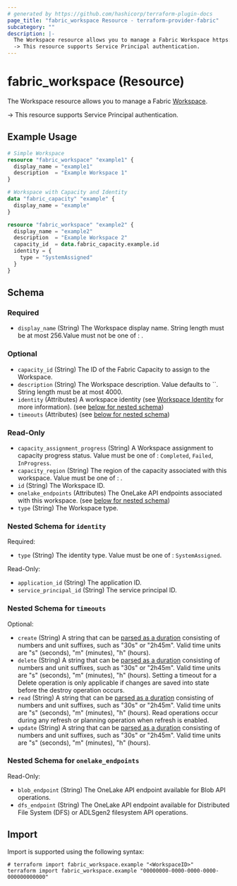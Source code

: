 ```yaml
---
# generated by https://github.com/hashicorp/terraform-plugin-docs
page_title: "fabric_workspace Resource - terraform-provider-fabric"
subcategory: ""
description: |-
  The Workspace resource allows you to manage a Fabric Workspace https://learn.microsoft.com/fabric/get-started/workspaces.
  -> This resource supports Service Principal authentication.
---
```


# fabric_workspace (Resource)

The Workspace resource allows you to manage a Fabric [Workspace](https://learn.microsoft.com/fabric/get-started/workspaces).

-> This resource supports Service Principal authentication.

## Example Usage

```terraform
# Simple Workspace
resource "fabric_workspace" "example1" {
  display_name = "example1"
  description  = "Example Workspace 1"
}

# Workspace with Capacity and Identity
data "fabric_capacity" "example" {
  display_name = "example"
}

resource "fabric_workspace" "example2" {
  display_name = "example2"
  description  = "Example Workspace 2"
  capacity_id  = data.fabric_capacity.example.id
  identity = {
    type = "SystemAssigned"
  }
}
```

<!-- schema generated by tfplugindocs -->
## Schema

### Required

- `display_name` (String) The Workspace display name. String length must be at most 256.Value must not be one of : .

### Optional

- `capacity_id` (String) The ID of the Fabric Capacity to assign to the Workspace.
- `description` (String) The Workspace description. Value defaults to ``. String length must be at most 4000.
- `identity` (Attributes) A workspace identity (see [Workspace Identity](https://learn.microsoft.com/fabric/security/workspace-identity) for more information). (see [below for nested schema](#nestedatt--identity))
- `timeouts` (Attributes) (see [below for nested schema](#nestedatt--timeouts))

### Read-Only

- `capacity_assignment_progress` (String) A Workspace assignment to capacity progress status. Value must be one of : `Completed`, `Failed`, `InProgress`.
- `capacity_region` (String) The region of the capacity associated with this workspace. Value must be one of : .
- `id` (String) The Workspace ID.
- `onelake_endpoints` (Attributes) The OneLake API endpoints associated with this workspace. (see [below for nested schema](#nestedatt--onelake_endpoints))
- `type` (String) The Workspace type.

<a id="nestedatt--identity"></a>

### Nested Schema for `identity`

Required:

- `type` (String) The identity type. Value must be one of : `SystemAssigned`.

Read-Only:

- `application_id` (String) The application ID.
- `service_principal_id` (String) The service principal ID.

<a id="nestedatt--timeouts"></a>

### Nested Schema for `timeouts`

Optional:

- `create` (String) A string that can be [parsed as a duration](https://pkg.go.dev/time#ParseDuration) consisting of numbers and unit suffixes, such as "30s" or "2h45m". Valid time units are "s" (seconds), "m" (minutes), "h" (hours).
- `delete` (String) A string that can be [parsed as a duration](https://pkg.go.dev/time#ParseDuration) consisting of numbers and unit suffixes, such as "30s" or "2h45m". Valid time units are "s" (seconds), "m" (minutes), "h" (hours). Setting a timeout for a Delete operation is only applicable if changes are saved into state before the destroy operation occurs.
- `read` (String) A string that can be [parsed as a duration](https://pkg.go.dev/time#ParseDuration) consisting of numbers and unit suffixes, such as "30s" or "2h45m". Valid time units are "s" (seconds), "m" (minutes), "h" (hours). Read operations occur during any refresh or planning operation when refresh is enabled.
- `update` (String) A string that can be [parsed as a duration](https://pkg.go.dev/time#ParseDuration) consisting of numbers and unit suffixes, such as "30s" or "2h45m". Valid time units are "s" (seconds), "m" (minutes), "h" (hours).

<a id="nestedatt--onelake_endpoints"></a>

### Nested Schema for `onelake_endpoints`

Read-Only:

- `blob_endpoint` (String) The OneLake API endpoint available for Blob API operations.
- `dfs_endpoint` (String) The OneLake API endpoint available for Distributed File System (DFS) or ADLSgen2 filesystem API operations.

## Import

Import is supported using the following syntax:

```shell
# terraform import fabric_workspace.example "<WorkspaceID>"
terraform import fabric_workspace.example "00000000-0000-0000-0000-000000000000"
```
